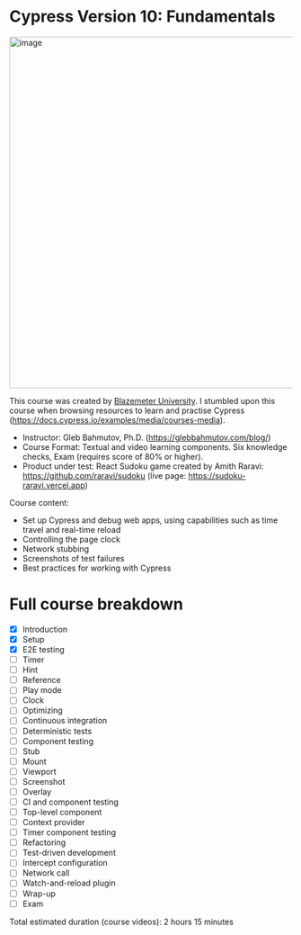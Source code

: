 # Cypress Version 10: Fundamentals

<img width="625" alt="image" src="https://user-images.githubusercontent.com/4522927/212147880-1639d222-af07-4610-a88a-bbda61376677.png">

This course was created by [Blazemeter University](https://www.blazemeter.com/university). I stumbled upon this course when browsing resources to learn and practise Cypress (https://docs.cypress.io/examples/media/courses-media).

- Instructor: Gleb Bahmutov, Ph.D. (https://glebbahmutov.com/blog/)
- Course Format: Textual and video learning components. Six knowledge checks, Exam (requires score of 80% or higher).
- Product under test: React Sudoku game created by Amith Raravi: https://github.com/raravi/sudoku (live page: https://sudoku-raravi.vercel.app)

Course content:

- Set up Cypress and debug web apps, using capabilities such as time travel and real-time reload
- Controlling the page clock
- Network stubbing
- Screenshots of test failures
- Best practices for working with Cypress

# Full course breakdown

- [x] Introduction
- [x] Setup
- [x] E2E testing
- [ ] Timer
- [ ] Hint
- [ ] Reference
- [ ] Play mode
- [ ] Clock
- [ ] Optimizing
- [ ] Continuous integration
- [ ] Deterministic tests
- [ ] Component testing
- [ ] Stub
- [ ] Mount
- [ ] Viewport
- [ ] Screenshot
- [ ] Overlay
- [ ] CI and component testing
- [ ] Top-level component
- [ ] Context provider
- [ ] Timer component testing
- [ ] Refactoring
- [ ] Test-driven development
- [ ] Intercept configuration
- [ ] Network call
- [ ] Watch-and-reload plugin
- [ ] Wrap-up
- [ ] Exam

Total estimated duration (course videos): 2 hours 15 minutes
